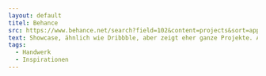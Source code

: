 ```yaml
---
layout: default
titel: Behance
src: https://www.behance.net/search?field=102&content=projects&sort=appreciations&time=week
text: Showcase, ähnlich wie Dribbble, aber zeigt eher ganze Projekte. AUch hier gilt die Warnung von Dribbble.
tags:
  - Handwerk
  - Inspirationen
---
```

